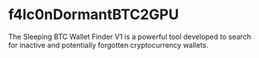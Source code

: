 # f4lc0nDormantBTC2GPU
The Sleeping BTC Wallet Finder V1 is a powerful tool developed to search for inactive and potentially forgotten cryptocurrency wallets.

